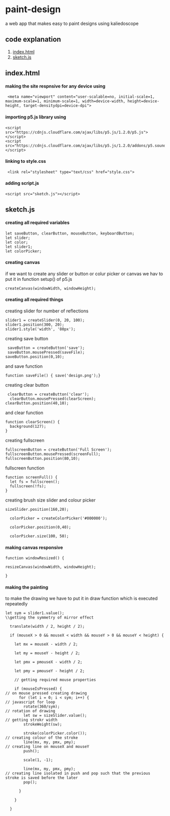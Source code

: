 # paint-design
a web app that makes easy to paint designs using kaliedoscope
## code explanation 
1.  [index.html](#indexhtml)
2. [sketch.js](#sketchjs)
## index.html
#### making the site respnsive for any device using
```
 <meta name="viewport" content="user-scalable=no, initial-scale=1, maximum-scale=1, minimum-scale=1, width=device-width, height=device-height, target-densitydpi=device-dpi">
```
#### importing p5.js library using
```
<script src="https://cdnjs.cloudflare.com/ajax/libs/p5.js/1.2.0/p5.js"></script>
<script src="https://cdnjs.cloudflare.com/ajax/libs/p5.js/1.2.0/addons/p5.sound.min.js"></script>
```
#### linking to style.css
```
 <link rel="stylesheet" type="text/css" href="style.css">
```
#### adding script.js
```
<script src="sketch.js"></script>
```
## sketch.js
#### creating all required variables
```
let saveButton, clearButton, mouseButton, keyboardButton;
let slider;
let color;
let slider1;
let colorPicker;
```
#### creating canvas
if we want to create any slider or button or colur picker or canvas we hav to put it in function setup() of p5.js
```
createCanvas(windowWidth, windowHeight);
```
#### creating all required things
creating slider for number of reflections
```
slider1 = createSlider(0, 20, 100);
slider1.position(300, 20);
slider1.style('width', '80px');
```
creating save button
```
 saveButton = createButton('save');
 saveButton.mousePressed(saveFile);
saveButton.position(0,10);
```
and save function 
```
function saveFile() { save('design.png');}
```
creating clear button
```
 clearButton = createButton('clear');
  clearButton.mousePressed(clearScreen);
clearButton.position(40,10);
```
and clear function
```
function clearScreen() {
  background(127);
}
```
creating fullscreen
```
fullscreenButton = createButton('Full Screen');
fullscreenButton.mousePressed(screenFull);
fullscreenButton.position(80,10);
```
fullscreen function
```
function screenFull() {
  let fs = fullscreen();
  fullscreen(!fs);
}
```
creating brush size slider and colour picker 
```
sizeSlider.position(160,20);

  colorPicker = createColorPicker('#000000');

  colorPicker.position(0,40);

  colorPicker.size(100, 50);
  ```
  #### making canvas responsive 
  ```
  function windowResized() {

  resizeCanvas(windowWidth, windowHeight);

}
```
#### making the painting 
to make the drawing we have to put it in draw function which is executed repeatedly 
```
let sym = slider1.value();
\\getting the symmetry of mirror effect

  translate(width / 2, height / 2);

  if (mouseX > 0 && mouseX < width && mouseY > 0 && mouseY < height) {

    let mx = mouseX - width / 2;

    let my = mouseY - height / 2;

    let pmx = pmouseX - width / 2;

    let pmy = pmouseY - height / 2;

    // getting required mouse properties

    if (mouseIsPressed) {
// on mouse pressed creating drawing
      for (let i = 0; i < sym; i++) {
// javascript for loop
        rotate(360/sym);
// rotation of drawing
        let sw = sizeSlider.value();
// getting strokr width
        strokeWeight(sw);

        stroke(colorPicker.color());
// creating colour of the stroke
        line(mx, my, pmx, pmy);
// creating line on mouseX and mouseY
        push();

        scale(1, -1);

        line(mx, my, pmx, pmy);
// creating line isolated in push and pop such that the previous stroke is saved before the later
        pop();

      }

    }

  }
  ```

